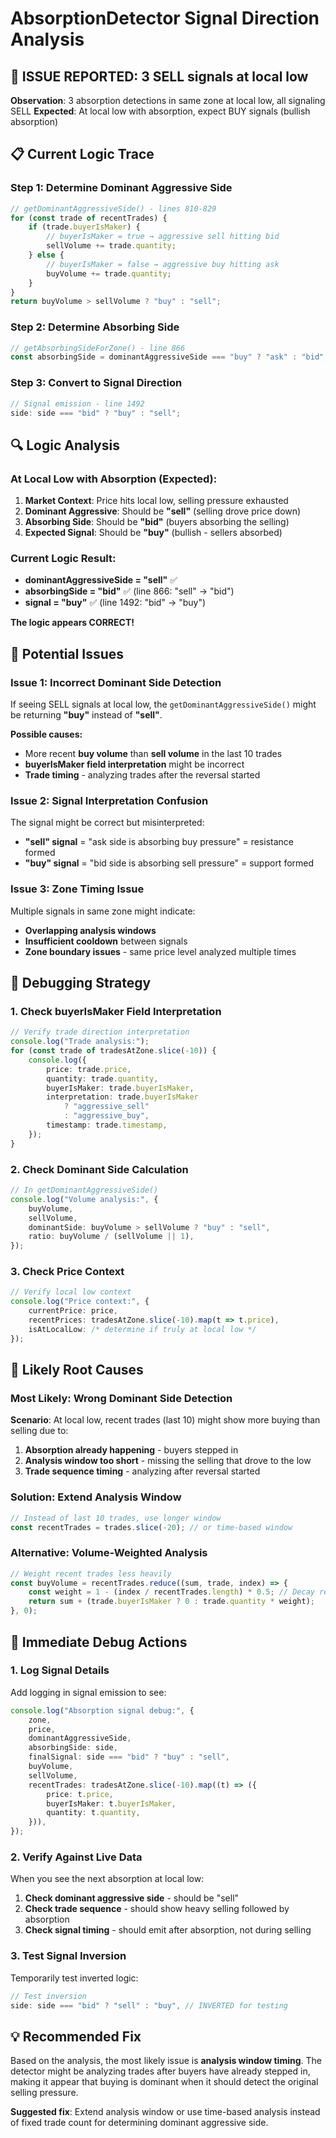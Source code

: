 # AbsorptionDetector Signal Direction Analysis

## 🚨 ISSUE REPORTED: 3 SELL signals at local low

**Observation**: 3 absorption detections in same zone at local low, all signaling SELL
**Expected**: At local low with absorption, expect BUY signals (bullish absorption)

## 📋 Current Logic Trace

### Step 1: Determine Dominant Aggressive Side

```typescript
// getDominantAggressiveSide() - lines 810-829
for (const trade of recentTrades) {
    if (trade.buyerIsMaker) {
        // buyerIsMaker = true → aggressive sell hitting bid
        sellVolume += trade.quantity;
    } else {
        // buyerIsMaker = false → aggressive buy hitting ask
        buyVolume += trade.quantity;
    }
}
return buyVolume > sellVolume ? "buy" : "sell";
```

### Step 2: Determine Absorbing Side

```typescript
// getAbsorbingSideForZone() - line 866
const absorbingSide = dominantAggressiveSide === "buy" ? "ask" : "bid";
```

### Step 3: Convert to Signal Direction

```typescript
// Signal emission - line 1492
side: side === "bid" ? "buy" : "sell";
```

## 🔍 Logic Analysis

### At Local Low with Absorption (Expected):

1. **Market Context**: Price hits local low, selling pressure exhausted
2. **Dominant Aggressive**: Should be **"sell"** (selling drove price down)
3. **Absorbing Side**: Should be **"bid"** (buyers absorbing the selling)
4. **Expected Signal**: Should be **"buy"** (bullish - sellers absorbed)

### Current Logic Result:

- **dominantAggressiveSide = "sell"** ✅
- **absorbingSide = "bid"** ✅ (line 866: "sell" → "bid")
- **signal = "buy"** ✅ (line 1492: "bid" → "buy")

**The logic appears CORRECT!**

## 🎯 Potential Issues

### Issue 1: Incorrect Dominant Side Detection

If seeing SELL signals at local low, the `getDominantAggressiveSide()` might be returning **"buy"** instead of **"sell"**.

**Possible causes:**

- More recent **buy volume** than **sell volume** in the last 10 trades
- **buyerIsMaker field interpretation** might be incorrect
- **Trade timing** - analyzing trades after the reversal started

### Issue 2: Signal Interpretation Confusion

The signal might be correct but misinterpreted:

- **"sell" signal** = "ask side is absorbing buy pressure" = resistance formed
- **"buy" signal** = "bid side is absorbing sell pressure" = support formed

### Issue 3: Zone Timing Issue

Multiple signals in same zone might indicate:

- **Overlapping analysis windows**
- **Insufficient cooldown** between signals
- **Zone boundary issues** - same price level analyzed multiple times

## 🔬 Debugging Strategy

### 1. Check buyerIsMaker Field Interpretation

```typescript
// Verify trade direction interpretation
console.log("Trade analysis:");
for (const trade of tradesAtZone.slice(-10)) {
    console.log({
        price: trade.price,
        quantity: trade.quantity,
        buyerIsMaker: trade.buyerIsMaker,
        interpretation: trade.buyerIsMaker
            ? "aggressive_sell"
            : "aggressive_buy",
        timestamp: trade.timestamp,
    });
}
```

### 2. Check Dominant Side Calculation

```typescript
// In getDominantAggressiveSide()
console.log("Volume analysis:", {
    buyVolume,
    sellVolume,
    dominantSide: buyVolume > sellVolume ? "buy" : "sell",
    ratio: buyVolume / (sellVolume || 1),
});
```

### 3. Check Price Context

```typescript
// Verify local low context
console.log("Price context:", {
    currentPrice: price,
    recentPrices: tradesAtZone.slice(-10).map(t => t.price),
    isAtLocalLow: /* determine if truly at local low */
});
```

## 🚫 Likely Root Causes

### Most Likely: Wrong Dominant Side Detection

**Scenario**: At local low, recent trades (last 10) might show more buying than selling due to:

1. **Absorption already happening** - buyers stepped in
2. **Analysis window too short** - missing the selling that drove to the low
3. **Trade sequence timing** - analyzing after reversal started

### Solution: Extend Analysis Window

```typescript
// Instead of last 10 trades, use longer window
const recentTrades = trades.slice(-20); // or time-based window
```

### Alternative: Volume-Weighted Analysis

```typescript
// Weight recent trades less heavily
const buyVolume = recentTrades.reduce((sum, trade, index) => {
    const weight = 1 - (index / recentTrades.length) * 0.5; // Decay recent trades
    return sum + (trade.buyerIsMaker ? 0 : trade.quantity * weight);
}, 0);
```

## 🎯 Immediate Debug Actions

### 1. Log Signal Details

Add logging in signal emission to see:

```typescript
console.log("Absorption signal debug:", {
    zone,
    price,
    dominantAggressiveSide,
    absorbingSide: side,
    finalSignal: side === "bid" ? "buy" : "sell",
    buyVolume,
    sellVolume,
    recentTrades: tradesAtZone.slice(-10).map((t) => ({
        price: t.price,
        buyerIsMaker: t.buyerIsMaker,
        quantity: t.quantity,
    })),
});
```

### 2. Verify Against Live Data

When you see the next absorption at local low:

1. **Check dominant aggressive side** - should be "sell"
2. **Check trade sequence** - should show heavy selling followed by absorption
3. **Check signal timing** - should emit after absorption, not during selling

### 3. Test Signal Inversion

Temporarily test inverted logic:

```typescript
// Test inversion
side: side === "bid" ? "sell" : "buy", // INVERTED for testing
```

## 💡 Recommended Fix

Based on the analysis, the most likely issue is **analysis window timing**. The detector might be analyzing trades after buyers have already stepped in, making it appear that buying is dominant when it should detect the original selling pressure.

**Suggested fix**: Extend analysis window or use time-based analysis instead of fixed trade count for determining dominant aggressive side.
